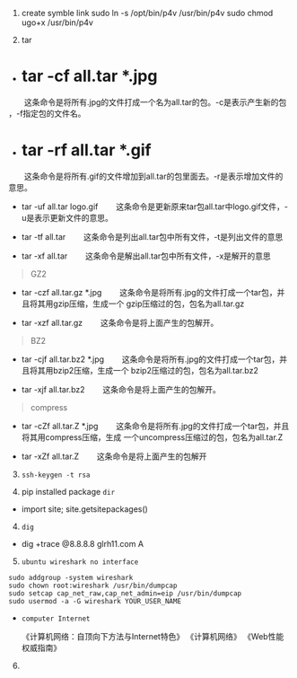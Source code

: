1. create symble link
sudo ln -s /opt/bin/p4v /usr/bin/p4v
sudo chmod ugo+x /usr/bin/p4v

2. tar 

* # tar -cf all.tar *.jpg
　　这条命令是将所有.jpg的文件打成一个名为all.tar的包。-c是表示产生新的包
，-f指定包的文件名。 

* # tar -rf all.tar *.gif
　　这条命令是将所有.gif的文件增加到all.tar的包里面去。-r是表示增加文件的
意思。 

*  tar -uf all.tar logo.gif
　　这条命令是更新原来tar包all.tar中logo.gif文件，-u是表示更新文件的意思。 

* tar -tf all.tar
　　这条命令是列出all.tar包中所有文件，-t是列出文件的意思 

* tar -xf all.tar
　　这条命令是解出all.tar包中所有文件，-x是解开的意思 

> GZ2

* tar -czf all.tar.gz *.jpg
　　这条命令是将所有.jpg的文件打成一个tar包，并且将其用gzip压缩，生成一个
gzip压缩过的包，包名为all.tar.gz 

* tar -xzf all.tar.gz
　　这条命令是将上面产生的包解开。 

> BZ2

* tar -cjf all.tar.bz2 *.jpg
　　这条命令是将所有.jpg的文件打成一个tar包，并且将其用bzip2压缩，生成一个
bzip2压缩过的包，包名为all.tar.bz2 

* tar -xjf all.tar.bz2
　　这条命令是将上面产生的包解开。 

> compress

* tar -cZf all.tar.Z *.jpg
　　这条命令是将所有.jpg的文件打成一个tar包，并且将其用compress压缩，生成
一个uncompress压缩过的包，包名为all.tar.Z 

*  tar -xZf all.tar.Z
　　这条命令是将上面产生的包解开 


3. `ssh-keygen -t rsa`


4. pip installed package `dir`

* import site; site.getsitepackages()

4. `dig`

*  dig +trace @8.8.8.8 glrh11.com A

5. `ubuntu wireshark no interface`

```
sudo addgroup -system wireshark
sudo chown root:wireshark /usr/bin/dumpcap
sudo setcap cap_net_raw,cap_net_admin=eip /usr/bin/dumpcap
sudo usermod -a -G wireshark YOUR_USER_NAME
```

* `computer Internet`

    《计算机网络：自顶向下方法与Internet特色》
    《计算机网络》
    《Web性能权威指南》


6. 



